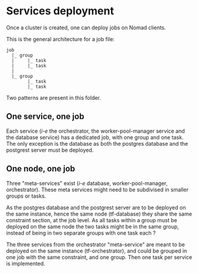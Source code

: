 # Services deployment

Once a cluster is created, one can deploy jobs on Nomad clients.

This is the general architecture for a job file:

```batch
job
  |_ group
  |     |_ task
  |     |_ task
  |
  |_ group
        |_ task
        |_ task
```

Two patterns are present in this folder.

## One service, one job

Each service (_i-e_ the orchestrator, the worker-pool-manager service and the database service) has a dedicated job, with one group and one task. The only exception is the database as both the postgres database and the postgrest server must be deployed.

## One node, one job

Three "meta-services" exist (_i-e_ database, worker-pool-manager, orchestrator). These meta services might need to be subdivised in smaller groups or tasks.

As the postgres database and the postgrest server are to be deployed on the same instance, hence the same node (tf-database) they share the same constraint section, at the job level. As all tasks within a group must be deployed on the same node the two tasks might be in the same group, instead of being in two separate groups with one task each ?

The three services from the orchestrator "meta-service" are meant to be deployed on the same instance (tf-orchestrator), and could be grouped in one job with the same constraint, and one group. Then one task per service is implemented.
